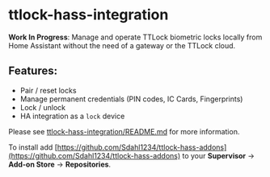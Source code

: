 # ttlock-hass-integration

**Work In Progress**: Manage and operate TTLock biometric locks locally from Home Assistant without the need of a gateway or the TTLock cloud.

## Features:
- Pair / reset locks  
- Manage permanent credentials (PIN codes, IC Cards, Fingerprints)  
- Lock / unlock  
- HA integration as a `lock` device

Please see [ttlock-hass-integration/README.md](./ttlock-hass-integration/README.md) for more information.  

To install add [https://github.com/Sdahl1234/ttlock-hass-addons](https://github.com/Sdahl1234/ttlock-hass-addons) to your **Supervisor** -> **Add-on Store** -> **Repositories**.  

